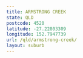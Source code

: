 ```yaml
---
title: ARMSTRONG CREEK
state: QLD
postcode: 4520
latitude: -27.22803309
longitude: 152.7947739
url: /qld/armstrong-creek/
layout: suburb
---
```

